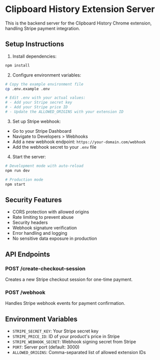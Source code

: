 # Clipboard History Extension Server

This is the backend server for the Clipboard History Chrome extension, handling Stripe payment integration.

## Setup Instructions

1. Install dependencies:
```bash
npm install
```

2. Configure environment variables:
```bash
# Copy the example environment file
cp .env.example .env

# Edit .env with your actual values:
# - Add your Stripe secret key
# - Add your Stripe price ID
# - Update the ALLOWED_ORIGINS with your extension ID
```

3. Set up Stripe webhook:
- Go to your Stripe Dashboard
- Navigate to Developers > Webhooks
- Add a new webhook endpoint: `https://your-domain.com/webhook`
- Add the webhook secret to your `.env` file

4. Start the server:
```bash
# Development mode with auto-reload
npm run dev

# Production mode
npm start
```

## Security Features

- CORS protection with allowed origins
- Rate limiting to prevent abuse
- Security headers
- Webhook signature verification
- Error handling and logging
- No sensitive data exposure in production

## API Endpoints

### POST /create-checkout-session
Creates a new Stripe checkout session for one-time payment.

### POST /webhook
Handles Stripe webhook events for payment confirmation.

## Environment Variables

- `STRIPE_SECRET_KEY`: Your Stripe secret key
- `STRIPE_PRICE_ID`: ID of your product's price in Stripe
- `STRIPE_WEBHOOK_SECRET`: Webhook signing secret from Stripe
- `PORT`: Server port (default: 3000)
- `ALLOWED_ORIGINS`: Comma-separated list of allowed extension IDs
